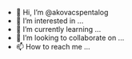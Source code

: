 - 👋 Hi, I’m @akovacspentalog
- 👀 I’m interested in ...
- 🌱 I’m currently learning ...
- 💞️ I’m looking to collaborate on ...
- 📫 How to reach me ...

<!---
akovacspentalog/akovacspentalog is a ✨ special ✨ repository because its `README.md` (this file) appears on your GitHub profile.
You can click the Preview link to take a look at your changes.
--->
